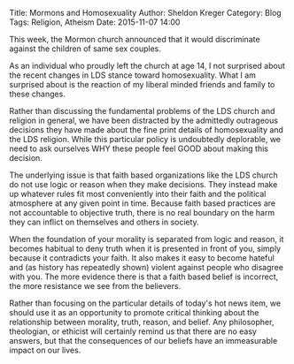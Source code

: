 Title: Mormons and Homosexuality
Author: Sheldon Kreger
Category: Blog
Tags: Religion, Atheism
Date: 2015-11-07 14:00

This week, the Mormon church announced that it would discriminate against the children of same sex couples.

As an individual who proudly left the church at age 14, I not surprised about the recent changes in LDS stance toward homosexuality. What I am surprised about is the reaction of my liberal minded friends and family to these changes.

Rather than discussing the fundamental problems of the LDS church and religion in general, we have been distracted by the admittedly outrageous decisions they have made about the fine print details of homosexuality and the LDS religion. While this particular policy is undoubtedly deplorable, we need to ask ourselves WHY these people feel GOOD about making this decision.

The underlying issue is that faith based organizations like the LDS church do not use logic or reason when they make decisions. They instead make up whatever rules fit most conveniently into their faith and the political atmosphere at any given point in time. Because faith based practices are not accountable to objective truth, there is no real boundary on the harm they can inflict on themselves and others in society.

When the foundation of your morality is separated from logic and reason, it becomes habitual to deny truth when it is presented in front of you, simply because it contradicts your faith. It also makes it easy to become hateful and (as history has repeatedly shown) violent against people who disagree with you. The more evidence there is that a faith based belief is incorrect, the more resistance we see from the believers.

Rather than focusing on the particular details of today's hot news item, we should use it as an opportunity to promote critical thinking about the relationship between morality, truth, reason, and belief. Any philosopher, theologian, or ethicist will certainly remind us that there are no easy answers, but that the consequences of our beliefs have an immeasurable impact on our lives.
